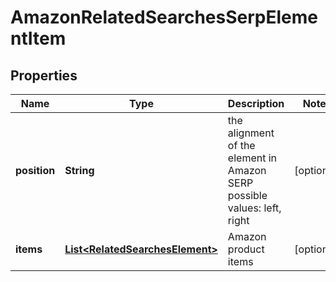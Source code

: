 

# AmazonRelatedSearchesSerpElementItem


## Properties

| Name | Type | Description | Notes |
|------------ | ------------- | ------------- | -------------|
|**position** | **String** | the alignment of the element in Amazon SERP possible values: left, right |  [optional] |
|**items** | [**List&lt;RelatedSearchesElement&gt;**](RelatedSearchesElement.md) | Amazon product items |  [optional] |



